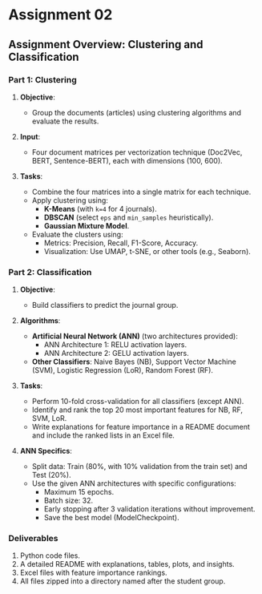 # Assignment 02

## Assignment Overview: Clustering and Classification

### Part 1: Clustering

1. **Objective**:
    - Group the documents (articles) using clustering algorithms and evaluate the results.

2. **Input**:
    - Four document matrices per vectorization technique (Doc2Vec, BERT, Sentence-BERT), each with dimensions (100, 600).

3. **Tasks**:
    - Combine the four matrices into a single matrix for each technique.
    - Apply clustering using:
        - **K-Means** (with `k=4` for 4 journals).
        - **DBSCAN** (select `eps` and `min_samples` heuristically).
        - **Gaussian Mixture Model**.
    - Evaluate the clusters using:
        - Metrics: Precision, Recall, F1-Score, Accuracy.
        - Visualization: Use UMAP, t-SNE, or other tools (e.g., Seaborn).

### Part 2: Classification
1. **Objective**:
    - Build classifiers to predict the journal group.

2. **Algorithms**:
    - **Artificial Neural Network (ANN)** (two architectures provided):
        - ANN Architecture 1: RELU activation layers.
        - ANN Architecture 2: GELU activation layers.
    - **Other Classifiers**: Naive Bayes (NB), Support Vector Machine (SVM), Logistic Regression (LoR), Random Forest (RF).

3. **Tasks**:
    - Perform 10-fold cross-validation for all classifiers (except ANN).
    - Identify and rank the top 20 most important features for NB, RF, SVM, LoR.
    - Write explanations for feature importance in a README document and include the ranked lists in an Excel file.

4. **ANN Specifics**:
    - Split data: Train (80%, with 10% validation from the train set) and Test (20%).
    - Use the given ANN architectures with specific configurations:
        - Maximum 15 epochs.
        - Batch size: 32.
        - Early stopping after 3 validation iterations without improvement.
        - Save the best model (ModelCheckpoint).

### Deliverables

1. Python code files.
2. A detailed README with explanations, tables, plots, and insights.
3. Excel files with feature importance rankings.
4. All files zipped into a directory named after the student group.


